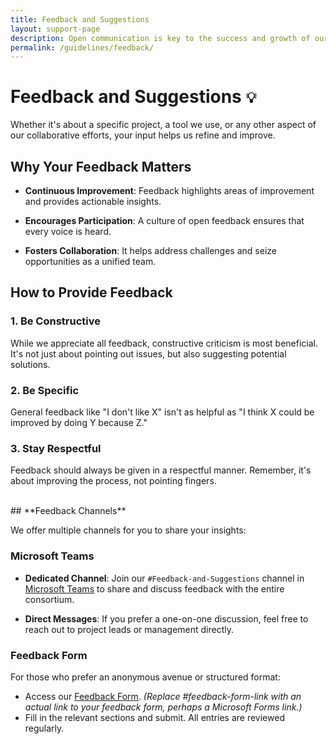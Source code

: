 ```yaml
---
title: Feedback and Suggestions
layout: support-page
description: Open communication is key to the success and growth of our consortium. We value the insights, feedback, and suggestions from every member.
permalink: /guidelines/feedback/
---
```



# **Feedback and Suggestions** `💡`

Whether it's about a specific project, a tool we use, or any other aspect of our collaborative efforts, your input helps us refine and improve.

## **Why Your Feedback Matters**

- **Continuous Improvement**: Feedback highlights areas of improvement and provides actionable insights.
  
- **Encourages Participation**: A culture of open feedback ensures that every voice is heard.
  
- **Fosters Collaboration**: It helps address challenges and seize opportunities as a unified team.

## **How to Provide Feedback**

### **1. Be Constructive**

While we appreciate all feedback, constructive criticism is most beneficial. It's not just about pointing out issues, but also suggesting potential solutions.

### **2. Be Specific**

General feedback like "I don't like X" isn't as helpful as "I think X could be improved by doing Y because Z."

### **3. Stay Respectful**

Feedback should always be given in a respectful manner. Remember, it's about improving the process, not pointing fingers.

<div class="mt-4">&nbsp;</div>
## **Feedback Channels**

We offer multiple channels for you to share your insights:

### **Microsoft Teams**

- **Dedicated Channel**: Join our `#Feedback-and-Suggestions` channel in [Microsoft Teams](https://teams.microsoft.com/) to share and discuss feedback with the entire consortium.
  
- **Direct Messages**: If you prefer a one-on-one discussion, feel free to reach out to project leads or management directly.

<div class="mt-4"></div>

### **Feedback Form**

For those who prefer an anonymous avenue or structured format:
- Access our [Feedback Form](#feedback-form-link). *(Replace #feedback-form-link with an actual link to your feedback form, perhaps a Microsoft Forms link.)*
- Fill in the relevant sections and submit. All entries are reviewed regularly.

<div class="mt-4">&nbsp;</div>